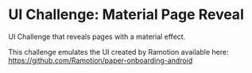 # UI Challenge: Material Page Reveal

UI Challenge that reveals pages with a material effect.

This challenge emulates the UI created by Ramotion available here:
https://github.com/Ramotion/paper-onboarding-android

